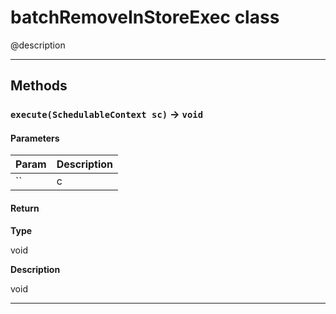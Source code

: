 # batchRemoveInStoreExec class

@description

---
## Methods
### `execute(SchedulableContext sc)` → `void`
#### Parameters
|Param|Description|
|-----|-----------|
|`` | c |

#### Return

**Type**

void

**Description**

void

---
